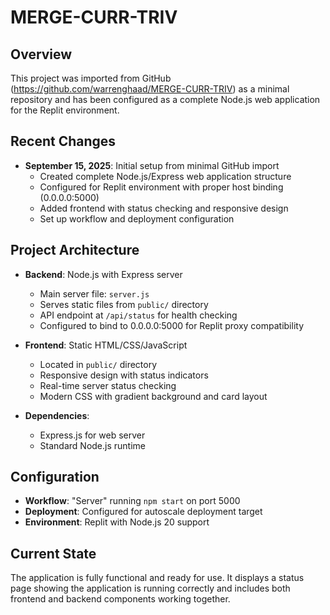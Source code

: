 # MERGE-CURR-TRIV

## Overview
This project was imported from GitHub (https://github.com/warrenghaad/MERGE-CURR-TRIV) as a minimal repository and has been configured as a complete Node.js web application for the Replit environment.

## Recent Changes
- **September 15, 2025**: Initial setup from minimal GitHub import
  - Created complete Node.js/Express web application structure
  - Configured for Replit environment with proper host binding (0.0.0.0:5000)
  - Added frontend with status checking and responsive design
  - Set up workflow and deployment configuration

## Project Architecture
- **Backend**: Node.js with Express server
  - Main server file: `server.js`
  - Serves static files from `public/` directory
  - API endpoint at `/api/status` for health checking
  - Configured to bind to 0.0.0.0:5000 for Replit proxy compatibility

- **Frontend**: Static HTML/CSS/JavaScript
  - Located in `public/` directory
  - Responsive design with status indicators
  - Real-time server status checking
  - Modern CSS with gradient background and card layout

- **Dependencies**: 
  - Express.js for web server
  - Standard Node.js runtime

## Configuration
- **Workflow**: "Server" running `npm start` on port 5000
- **Deployment**: Configured for autoscale deployment target
- **Environment**: Replit with Node.js 20 support

## Current State
The application is fully functional and ready for use. It displays a status page showing the application is running correctly and includes both frontend and backend components working together.